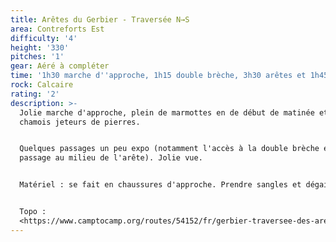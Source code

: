 ```yaml
---
title: Arêtes du Gerbier - Traversée N→S
area: Contreforts Est
difficulty: '4'
height: '330'
pitches: '1'
gear: Aéré à compléter
time: '1h30 marche d''approche, 1h15 double brèche, 3h30 arêtes et 1h45 retour'
rock: Calcaire
rating: '2'
description: >-
  Jolie marche d'approche, plein de marmottes en de début de matinée et des
  chamois jeteurs de pierres.


  Quelques passages un peu expo (notamment l'accès à la double brèche et un
  passage au milieu de l'arête). Jolie vue. 


  Matériel : se fait en chaussures d'approche. Prendre sangles et dégaines.


  Topo :
  <https://www.camptocamp.org/routes/54152/fr/gerbier-traversee-des-aretes>
---
```


